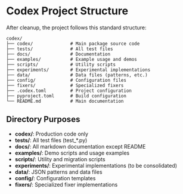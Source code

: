 # Codex Project Structure

After cleanup, the project follows this standard structure:

```
codex/
├── codex/              # Main package source code
├── tests/              # All test files
├── docs/               # Documentation
├── examples/           # Example usage and demos
├── scripts/            # Utility scripts
├── experiments/        # Experimental implementations
├── data/               # Data files (patterns, etc.)
├── config/             # Configuration files
├── fixers/             # Specialized fixers
├── .codex.toml         # Project configuration
├── pyproject.toml      # Build configuration
└── README.md           # Main documentation
```

## Directory Purposes

- **codex/**: Production code only
- **tests/**: All test files (test_*.py)
- **docs/**: All markdown documentation except README
- **examples/**: Demo scripts and usage examples
- **scripts/**: Utility and migration scripts
- **experiments/**: Experimental implementations (to be consolidated)
- **data/**: JSON patterns and data files
- **config/**: Configuration templates
- **fixers/**: Specialized fixer implementations
